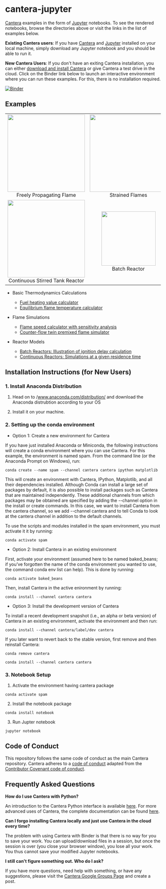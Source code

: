 # cantera-jupyter

[Cantera](https://cantera.org) examples in the form of [Jupyter](http://jupyter.org)
notebooks. To see the rendered notebooks, browse the directories above or visit the
links in the list of examples below.

**Existing Cantera users**: If you have [Cantera](https://cantera.org) and
[Jupyter](http://jupyter.org) installed on your local machine, simply download
any Jupyter notebook and you should be able to run it.

**New Cantera Users**: If you don't have an exiting Cantera installation, you
can either
[download and install Cantera](https://cantera.org/install/index.html)
or give Cantera a test drive in the cloud. Click on the Binder link below to
launch an interactive environment where you can run these examples. For this,
there is no installation required.

[![Binder](http://mybinder.org/badge.svg)](http://mybinder.org:/repo/cantera/cantera-jupyter)

## Examples

<table align="center">

<tr align="center">
<td> <img src="flames/images/flameSpeed.png" width=250px> <br> Freely Propagating Flame  </td>
<td> <img src="flames/images/twinPremixedFlame.png" width=250px> <br> Strained Flames </td>
</tr>

<tr align="center">
<td> <img src="reactors/images/stirredReactorCartoon.png" width=250px> <br> Continuous Stirred Tank Reactor </td>
<td> <img src="reactors/images/batchReactor.png" width=175px> <br> Batch Reactor </td>
</tr>

</table>

* Basic Thermodynamics Calculations
  * [Fuel heating value calculator](https://github.com/Cantera/cantera-jupyter/blob/master/thermo/heating_value.ipynb)
  * [Equilibrium flame temperature calculator](https://github.com/Cantera/cantera-jupyter/blob/master/thermo/flame_temperature.ipynb)

* Flame Simulations
  * [Flame speed calculator with sensitivity analysis](https://github.com/Cantera/cantera-jupyter/blob/master/flames/flame_speed_with_sensitivity_analysis.ipynb)
  * [Counter-flow twin premixed flame simulator](https://github.com/Cantera/cantera-jupyter/blob/master/flames/twin_premixed_flame_axisymmetric.ipynb)

* Reactor Models
  * [Batch Reactors: Illustration of ignition delay calculation](https://github.com/Cantera/cantera-jupyter/blob/master/reactors/batch_reactor_ignition_delay_NTC.ipynb)
  * [Continuous Reactors: Simulations at a given residence time](https://github.com/Cantera/cantera-jupyter/blob/master/reactors/stirred_reactor.ipynb)


## Installation Instructions (for New Users)

### 1. Install Anaconda Distribution

1.   Head on to /www.anaconda.com/distribution/ and download the Anaconda distrubtion according to your OS

2.  Install it on your machine.

### 2. Setting up the conda environment

* Option 1: Create a new environment for Cantera

If you have just installed Anaconda or Miniconda, the following instructions will create a conda environment where you can use Cantera. For this example, the environment is named spam. From the command line (or the Anaconda Prompt on Windows), run:

    conda create --name spam --channel cantera cantera ipython matplotlib
This will create an environment with Cantera, IPython, Matplotlib, and all their dependencies installed. Although Conda can install a large set of packages by default, it is also possible to install packages such as Cantera that are maintained independently. These additional channels from which packages may be obtained are specified by adding the --channel option in the install or create commands. In this case, we want to install Cantera from the cantera channel, so we add --channel cantera and to tell Conda to look at the cantera channel in addition to the default channels.

To use the scripts and modules installed in the spam environment, you must activate it it by running:

    conda activate spam

* Option 2: Install Cantera in an existing environment

First, activate your environment (assumed here to be named baked_beans; if you’ve forgotten the name of the conda environment you wanted to use, the command conda env list can help). This is done by running:

    conda activate baked_beans
Then, install Cantera in the active enironment by running:

    conda install --channel cantera cantera

* Option 3: Install the development version of Cantera

To install a recent development snapshot (i.e., an alpha or beta version) of Cantera in an existing environment, activate the environment and then run:

    conda install --channel cantera/label/dev cantera
If you later want to revert back to the stable version, first remove and then reinstall Cantera:

    conda remove cantera

    conda install --channel cantera cantera

### 3. Notebook Setup
1. Activate the environment having cantera package
```
conda activate spam
```
2. Install the notebook package
```
conda install notebook
``` 
3.  Run Jupter notebook
```
jupyter notebook
```

## Code of Conduct

This repository follows the same code of conduct as the main Cantera repository.
Cantera adheres to a [code of conduct](https://github.com/Cantera/cantera/blob/master/CODE_OF_CONDUCT.md)
adapted from the [Contributor Covenant code of conduct](https://contributor-covenant.org/).

## Frequently Asked Questions

**How do I use Cantera with Python?**

An introduction to the Cantera Python interface is available
[here](https://cantera.org/tutorials/python-tutorial.html). For more
advanced uses of Cantera, the complete documentation can be found
[here](https://cantera.org/documentation/index.html).

**Can I forgo installing Cantera locally and just use Cantera in the cloud every
time?**

The problem with using Cantera with Binder is that there is no way for you to
save your work. You can upload/download files in a session, but once the session
is over (you close your browser window), you lose all your work. You thus cannot
save your modified Jupyter notebooks.

**I still can't figure something out. Who do I ask?**

If you have more questions, need help with something, or have any suggestions,
please visit the
[Cantera Google Groups Page](https://groups.google.com/forum/#!forum/cantera-users)
and create a post.
